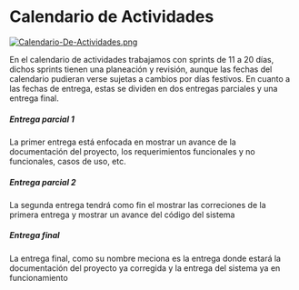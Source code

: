 # Calendario de Actividades
[![Calendario-De-Actividades.png](https://i.postimg.cc/9fpyzzNy/Calendario-De-Actividades.png)](https://postimg.cc/7C55WP4L)

En el calendario de actividades trabajamos con sprints de 11 a 20 días, dichos sprints tienen una planeación y revisión, aunque las fechas del calendario pudieran verse sujetas a cambios por días festivos.
En cuanto a las fechas de entrega, estas se dividen en dos entregas parciales y una entrega final.

##### Entrega parcial 1
La primer entrega está enfocada en mostrar un avance de la documentación del proyecto, los requerimientos funcionales y no funcionales, casos de uso, etc.

##### Entrega parcial 2
La segunda entrega tendrá como fin el mostrar las correciones de la primera entrega y mostrar un avance del código del sistema

##### Entrega final
La entrega final, como su nombre meciona es la entrega donde estará la documentación del proyecto ya corregida y la entrega del sistema ya en funcionamiento 